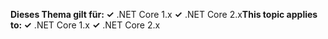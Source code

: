 <span data-ttu-id="fd32d-101">**Dieses Thema gilt für: ✓** .NET Core 1.x **✓** .NET Core 2.x</span><span class="sxs-lookup"><span data-stu-id="fd32d-101">**This topic applies to: ✓** .NET Core 1.x **✓** .NET Core 2.x</span></span>
